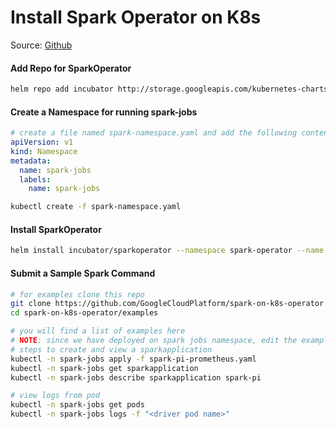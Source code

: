 # Install Spark Operator on K8s

Source: [Github](https://github.com/GoogleCloudPlatform/spark-on-k8s-operator)

#### Add Repo for SparkOperator

```bash
helm repo add incubator http://storage.googleapis.com/kubernetes-charts-incubator
```

#### Create a Namespace for running spark-jobs

```yaml
# create a file named spark-namespace.yaml and add the following contents to it
apiVersion: v1
kind: Namespace
metadata:
  name: spark-jobs
  labels:
    name: spark-jobs
```

```bash
kubectl create -f spark-namespace.yaml
```

#### Install SparkOperator

```bash
helm install incubator/sparkoperator --namespace spark-operator --name spark --set sparkJobNamespace=spark-jobs --set serviceAccounts.spark.name=spark
```


#### Submit a Sample Spark Command

```bash
# for examples clone this repo
git clone https://github.com/GoogleCloudPlatform/spark-on-k8s-operator
cd spark-on-k8s-operator/examples

# you will find a list of examples here
# NOTE: since we have deployed on spark jobs namespace, edit the example files to remove `namespace: default` wherever they exist
# steps to create and view a sparkapplication
kubectl -n spark-jobs apply -f spark-pi-prometheus.yaml
kubectl -n spark-jobs get sparkapplication
kubectl -n spark-jobs describe sparkapplication spark-pi

# view logs from pod
kubectl -n spark-jobs get pods
kubectl -n spark-jobs logs -f "<driver pod name>"
```